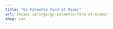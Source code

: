 ```yaml
---
title: "Go Palmetto Ford of Miami"
url: /miami-springs/go-palmetto-ford-of-miami/
shop: car
---
```

